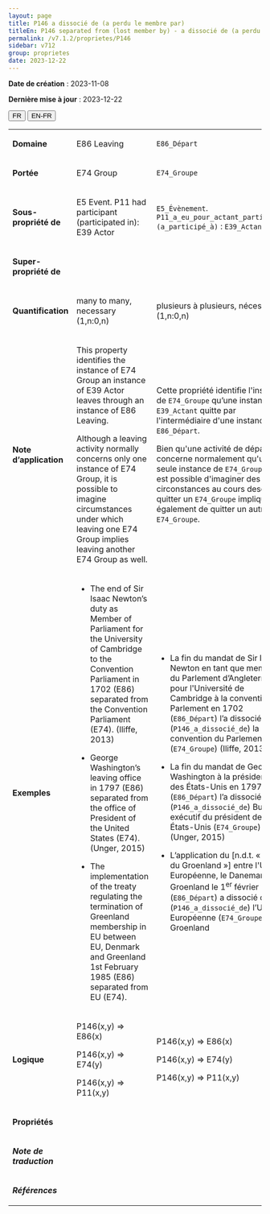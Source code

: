 ```yaml
---
layout: page
title: P146 a dissocié de (a perdu le membre par)
titleEn: P146 separated from (lost member by) - a dissocié de (a perdu le membre par)
permalink: /v7.1.2/proprietes/P146
sidebar: v712
group: proprietes
date: 2023-12-22
---
```


**Date de création** : 2023-11-08

**Dernière mise à jour** : 2023-12-22

<div class="lang-buttons">
 <button id="fr" class="activate">FR</button>
 <button id="en-fr">EN-FR</button>
</div>

<table>
<tbody>
<tr>
<td><p><strong>Domaine</strong></p></td>
<td class="en">
<p>E86 Leaving</p>
</td>
<td>
<p><code class="language-plaintext highlighter-rouge">E86_Départ</code></p>
</td>
</tr>
<tr>
<td><p><strong>Portée</strong></p></td>
<td class="en">
<p>E74 Group</p>
</td>
<td>
<p><code class="language-plaintext highlighter-rouge">E74_Groupe</code></p>
</td>
</tr>
<tr>
<td><p><strong>Sous-propriété de</strong></p></td>
<td class="en">
<p>E5 Event. P11 had participant (participated in): E39 Actor</p>
</td>
<td>
<p><code class="language-plaintext highlighter-rouge">E5_Évènement</code>. <code class="language-plaintext highlighter-rouge">P11_a_eu_pour_actant_participant (a_participé_à)</code> : <code class="language-plaintext highlighter-rouge">E39_Actant</code></p>
</td>
</tr>
<tr>
<td><p><strong>Super-propriété de</strong></p></td>
<td class="en">
</td>
<td>
</td>
</tr>
<tr>
<td><p><strong>Quantification</strong></p></td>
<td class="en">
<p>many to many, necessary (1,n:0,n)</p>
</td>
<td>
<p>plusieurs à plusieurs, nécessaire (1,n:0,n)</p>
</td>
</tr>
<tr>
<td><p><strong>Note d’application</strong></p></td>
<td class="en">
<p>This property identifies the instance of E74 Group an instance of E39 Actor leaves through an instance of E86 Leaving.</p>
<p>Although a leaving activity normally concerns only one instance of E74 Group, it is possible to imagine circumstances under which leaving one E74 Group implies leaving another E74 Group as well.</p>
</td>
<td>
<p>Cette propriété identifie l'instance de <code class="language-plaintext highlighter-rouge">E74_Groupe</code> qu’une instance de <code class="language-plaintext highlighter-rouge">E39_Actant</code> quitte par l'intermédiaire d'une instance de <code class="language-plaintext highlighter-rouge">E86_Départ</code>.</p>
<p>Bien qu'une activité de départ ne concerne normalement qu'une seule instance de <code class="language-plaintext highlighter-rouge">E74_Groupe</code>, il est possible d'imaginer des circonstances au cours desquelles quitter un <code class="language-plaintext highlighter-rouge">E74_Groupe</code> implique également de quitter un autre <code class="language-plaintext highlighter-rouge">E74_Groupe</code>.</p>
</td>
</tr>
<tr>
<td><p><strong>Exemples</strong></p></td>
<td class="en">
<ul>
<li><p>The end of Sir Isaac Newton’s duty as Member of Parliament for the University of Cambridge to the Convention Parliament in 1702 (E86) separated from the Convention Parliament (E74). (Iliffe, 2013)</p>
</li>
<li><p>George Washington’s leaving office in 1797 (E86) separated from the office of President of the United States (E74). (Unger, 2015)</p>
</li>
<li><p>The implementation of the treaty regulating the termination of Greenland membership in EU between EU, Denmark and Greenland 1st February 1985 (E86) separated from EU (E74).</p>
</li>
</ul>
</td>
<td>
<ul>
<li><p>La fin du mandat de Sir Isaac Newton en tant que membre du Parlement d’Angleterre pour l'Université de Cambridge à la convention du Parlement en 1702 (<code class="language-plaintext highlighter-rouge">E86_Départ</code>) l’a dissocié de (<code class="language-plaintext highlighter-rouge">P146_a_dissocié_de</code>) la convention du Parlement (<code class="language-plaintext highlighter-rouge">E74_Groupe</code>) (Iliffe, 2013)</p>
</li>
<li><p>La fin du mandat de George Washington à la présidence des États-Unis en 1797 (<code class="language-plaintext highlighter-rouge">E86_Départ</code>) l’a dissocié du (<code class="language-plaintext highlighter-rouge">P146_a_dissocié_de</code>) Bureau exécutif du président des États-Unis (<code class="language-plaintext highlighter-rouge">E74_Groupe</code>) (Unger, 2015)</p>
</li>
<li><p>L’application du [n.d.t. « Traité du Groenland »] entre l'Union Européenne, le Danemark et le Groenland le 1<sup>er</sup> février 1985 (<code class="language-plaintext highlighter-rouge">E86_Départ</code>) a dissocié de (<code class="language-plaintext highlighter-rouge">P146_a_dissocié_de</code>) l’Union Européenne (<code class="language-plaintext highlighter-rouge">E74_Groupe</code>) le Groenland</p>
</li>
</ul>
</td>
</tr>
<tr>
<td><p><strong>Logique</strong></p></td>
<td class="en">
<p>P146(x,y) ⇒ E86(x)</p>
<p>P146(x,y) ⇒ E74(y) </p>
<p>P146(x,y) ⇒ P11(x,y)</p>
</td>
<td>
<p>P146(x,y) ⇒ E86(x)</p>
<p>P146(x,y) ⇒ E74(y) </p>
<p>P146(x,y) ⇒ P11(x,y)</p>
</td>
</tr>
<tr>
<td><p><strong>Propriétés</strong></p></td>
<td class="en">
</td>
<td>
</td>
</tr>
<tr>
<td><p><strong><em>Note de traduction</em></strong></p></td>
<td colspan="2">
</td>
</tr>
<tr>
<td><p><strong><em>Références</em></strong></p></td>
<td colspan="2">
<p><em></em></p>
</td>
</tr>
</tbody>
</table>
